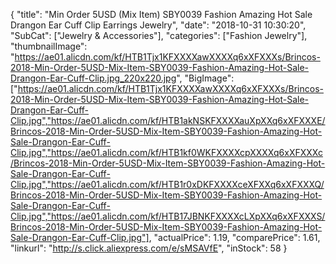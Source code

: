 {
	"title": "Min Order 5USD (Mix Item) SBY0039 Fashion Amazing  Hot Sale Drangon Ear Cuff Clip Earrings Jewelry",
	"date": "2018-10-31 10:30:20",
	"SubCat": ["Jewelry & Accessories"],
	"categories": ["Fashion Jewelry"],
	"thumbnailImage": "https://ae01.alicdn.com/kf/HTB1Tjx1KFXXXXawXXXXq6xXFXXXs/Brincos-2018-Min-Order-5USD-Mix-Item-SBY0039-Fashion-Amazing-Hot-Sale-Drangon-Ear-Cuff-Clip.jpg_220x220.jpg",
	"BigImage": ["https://ae01.alicdn.com/kf/HTB1Tjx1KFXXXXawXXXXq6xXFXXXs/Brincos-2018-Min-Order-5USD-Mix-Item-SBY0039-Fashion-Amazing-Hot-Sale-Drangon-Ear-Cuff-Clip.jpg","https://ae01.alicdn.com/kf/HTB1akNSKFXXXXauXpXXq6xXFXXXE/Brincos-2018-Min-Order-5USD-Mix-Item-SBY0039-Fashion-Amazing-Hot-Sale-Drangon-Ear-Cuff-Clip.jpg","https://ae01.alicdn.com/kf/HTB1kf0WKFXXXXcpXXXXq6xXFXXXc/Brincos-2018-Min-Order-5USD-Mix-Item-SBY0039-Fashion-Amazing-Hot-Sale-Drangon-Ear-Cuff-Clip.jpg","https://ae01.alicdn.com/kf/HTB1r0xDKFXXXXceXFXXq6xXFXXXQ/Brincos-2018-Min-Order-5USD-Mix-Item-SBY0039-Fashion-Amazing-Hot-Sale-Drangon-Ear-Cuff-Clip.jpg","https://ae01.alicdn.com/kf/HTB17JBNKFXXXXcLXpXXq6xXFXXXS/Brincos-2018-Min-Order-5USD-Mix-Item-SBY0039-Fashion-Amazing-Hot-Sale-Drangon-Ear-Cuff-Clip.jpg"],
	"actualPrice": 1.19,
	"comparePrice": 1.61,
	"linkurl": "http://s.click.aliexpress.com/e/sMSAVfE",
	"inStock": 58
}
